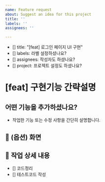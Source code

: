 ```yaml
---
name: Feature request
about: Suggest an idea for this project
title: ''
labels: ''
assignees: ''

---
```


<!-- 여기는 예시입니다. 아래 주석까지는 지위주세요 -->
- [] title: "[feat] 로그인 페이지 UI 구현"
- [] labels: 라벨 설정하셨나요?
- [] assignees: 작성자도 하셨나요?
- [] project: 프로젝트 설정도 하셨나요?
<!-- 지웠나요? 확실해요? -->

# [feat] 구현기능 간략설명

## 어떤 기능을 추가하셨나요?  
- 작업한 기능 또는 수정 사항을 간단히 설명합니다.  

## 📸 (옵션) 화면 

## 📌 작업 상세 내용
- [] 코드정리
- [] 테스트코드 작성
